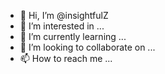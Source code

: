 - 👋 Hi, I’m @insightfulZ
- 👀 I’m interested in ...
- 🌱 I’m currently learning ...
- 💞️ I’m looking to collaborate on ...
- 📫 How to reach me ...

<!---
insightfulZ/insightfulZ is a ✨ special ✨ repository because its `README.md` (this file) appears on your GitHub profile.
You can click the Preview link to take a look at your changes.
--->
